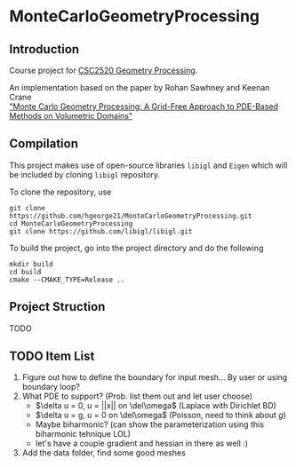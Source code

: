 # MonteCarloGeometryProcessing

## Introduction
Course project for [CSC2520 Geometry Processing](https://github.com/alecjacobson/geometry-processing-csc2520).

An implementation based on the paper by Rohan Sawhney and Keenan Crane \
["Monte Carlo Geometry Processing: A Grid-Free Approach to PDE-Based Methods on Volumetric Domains"](https://www.cs.cmu.edu/~kmcrane/Projects/MonteCarloGeometryProcessing/paper.pdf)

## Compilation
This project makes use of open-source libraries `libigl` and `Eigen` which will be included by cloning `libigl` repository.

To clone the repository, use 
```
git clone https://github.com/hgeorge21/MonteCarloGeometryProcessing.git
cd MonteCarloGeometryProcessing
git clone https://github.com/libigl/libigl.git
```

To build the project, go into the project directory and do the following
```
mkdir build
cd build
cmake --CMAKE_TYPE=Release ..
```

## Project Struction
TODO

## TODO Item List
1. Figure out how to define the boundary for input mesh... By user or using boundary loop?
2. What PDE to support? (Prob. list them out and let user choose)
	- $\delta u = 0, u = ||x|| on \del\omega$ (Laplace with Dirichlet BD)
    - $\delta u = g, u = 0 on \del\omega$ (Poisson, need to think about $g$)
    - Maybe biharmonic? (can show the parameterization using this biharmonic tehnique LOL)
    - let's have a couple gradient and hessian in there as well :)
3. Add the data folder, find some good meshes
